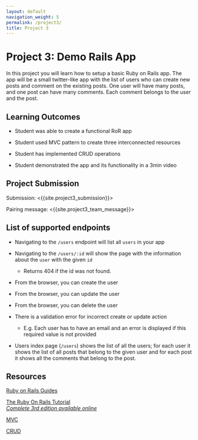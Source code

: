 ```yaml
---
layout: default
navigation_weight: 5
permalink: /project3/
title: Project 3
---
```


# Project 3: Demo Rails App

In this project you will learn how to setup a basic Ruby on Rails app.
The app will be a small twitter-like app with the list of users who can create
new posts and comment on the existing posts. One user will have many posts, and
one post can have many comments. Each comment belongs to the user and the post.

## Learning Outcomes

- Student was able to create a functional RoR app

- Student used MVC pattern to create three interconnected resources

- Student has implemented CRUD operations

- Student demonstrated the app and its functionality in a 3min video

## Project Submission

Submission: <{{site.project3_submission}}>

Pairing message: <{{site.project3_team_message}}>

## List of supported endpoints

- Navigating to the `/users` endpoint will list all `users` in your app

- Navigating to the `/users/:id` will show the page with the information
  about the `user` with the given `id`

  - Returns 404 if the id was not found.

- From the browser, you can create the user

- From the browser, you can update the user

- From the browser, you can delete the user

- There is a validation error for incorrect create or update action

  - E.g. Each user has to have an email and an error is displayed if this required
    value is not provided

- Users index page (`/users`) shows the list of all the users; for each user it shows
  the list of all posts that belong to the given user and for each post
  it shows all the comments that belong to the post.

## Resources

[Ruby on Rails Guides](https://guides.rubyonrails.org/)

[The Ruby On Rails Tutorial](https://www.railstutorial.org/book)  
_[Complete 3rd edition available online](https://3rd-edition.railstutorial.org/book)_

[MVC](https://en.wikipedia.org/wiki/Model%E2%80%93view%E2%80%93controller)

[CRUD](https://en.wikipedia.org/wiki/Create,_read,_update_and_delete)
